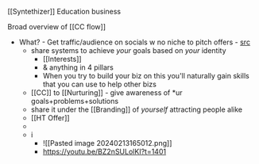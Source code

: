 [[Syntethizer]]
Education business

Broad overview of [[CC flow]]

- What? - Get traffic/audience on socials w no niche to pitch offers - [src](https://youtu.be/BZ2nSULolKI?t=969)
	- share systems to achieve *your* goals based on *your* identity
		- [[Interests]]
		- & anything in 4 pillars
		- When you try to build your biz on this you'll naturally gain skills that you can use to help other bizs
	- [[CC]] to [[Nurturing]] - give awareness of *ur goals+problems+solutions
	- share it under the [[Branding]] of *yourself* attracting people alike
	- [[HT Offer]]
	-
	- i
		- ![[Pasted image 20240213165012.png]]
		- https://youtu.be/BZ2nSULolKI?t=1401


